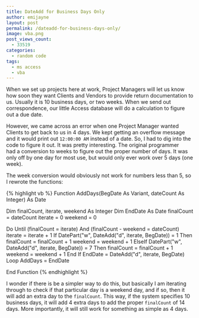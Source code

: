 ```yaml
---
title: DateAdd for Business Days Only
author: emijayne
layout: post
permalink: /dateadd-for-business-days-only/
image: vba.png
post_views_count:
  - 33519
categories:
  - random code
tags:
  - ms access
  - vba
---
```

When we set up projects here at work, Project Managers will let us know how soon they want Clients and Vendors to provide return documentation to us. Usually it is 10 business days, or two weeks. When we send out correspondence, our little Access database will do a calculation to figure out a due date.

However, we came across an error when one Project Manager wanted Clients to get back to us in 4 days. We kept getting an overflow message and it would print out `12:00:00 AM` instead of a date. So, I had to dig into the code to figure it out. It was pretty interesting. The original programmer had a conversion to weeks to figure out the proper number of days. It was only off by one day for most use, but would only ever work over 5 days (one week).

The week conversion would obviously not work for numbers less than 5, so I rewrote the functions:

{% highlight vb %}
Function AddDays(BegDate As Variant, dateCount As Integer) As Date

  Dim finalCount, iterate, weekend As Integer
  Dim EndDate As Date
  finalCount = dateCount
  iterate = 0
  weekend = 0

  Do Until (finalCount = iterate) And (finalCount - weekend = dateCount)
    iterate = iterate + 1
    If DatePart("w", DateAdd("d", iterate, BegDate)) = 1 Then
        finalCount = finalCount + 1
        weekend = weekend + 1
    ElseIf DatePart("w", DateAdd("d", iterate, BegDate)) = 7 Then
        finalCount = finalCount + 1
        weekend = weekend + 1
    End If
    EndDate = DateAdd("d", iterate, BegDate)
  Loop
  AddDays = EndDate

End Function
{% endhighlight %}

I wonder if there is be a simpler way to do this, but basically I am iterating through to check if that particular day is a weekend day, and if so, then it will add an extra day to the `finalCount`. This way, if the system specifies 10 business days, it will add 4 extra days to add the proper `finalCount` of 14 days. More importantly, it will still work for something as simple as 4 days.
